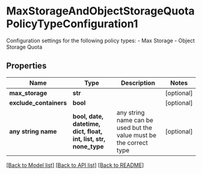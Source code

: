 # MaxStorageAndObjectStorageQuotaPolicyTypeConfiguration1

Configuration settings for the following policy types: - Max Storage - Object Storage Quota 

## Properties
Name | Type | Description | Notes
------------ | ------------- | ------------- | -------------
**max_storage** | **str** |  | [optional] 
**exclude_containers** | **bool** |  | [optional] 
**any string name** | **bool, date, datetime, dict, float, int, list, str, none_type** | any string name can be used but the value must be the correct type | [optional]

[[Back to Model list]](../README.md#documentation-for-models) [[Back to API list]](../README.md#documentation-for-api-endpoints) [[Back to README]](../README.md)



